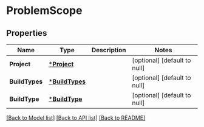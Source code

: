 # ProblemScope

## Properties
Name | Type | Description | Notes
------------ | ------------- | ------------- | -------------
**Project** | [***Project**](project.md) |  | [optional] [default to null]
**BuildTypes** | [***BuildTypes**](buildTypes.md) |  | [optional] [default to null]
**BuildType** | [***BuildType**](buildType.md) |  | [optional] [default to null]

[[Back to Model list]](../README.md#documentation-for-models) [[Back to API list]](../README.md#documentation-for-api-endpoints) [[Back to README]](../README.md)


